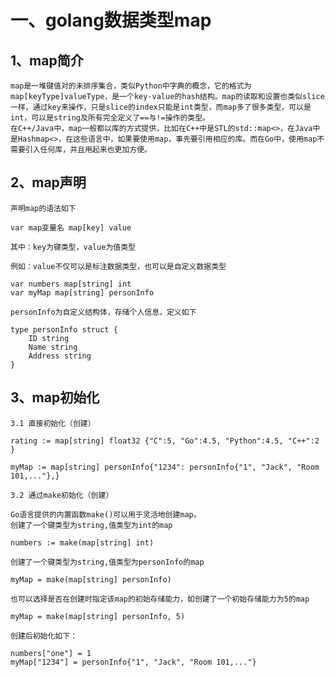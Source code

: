 #  一、golang数据类型map

## 1、map简介

    map是一堆键值对的未排序集合，类似Python中字典的概念，它的格式为map[keyType]valueType，是一个key-value的hash结构。map的读取和设置也类似slice一样，通过key来操作，只是slice的index只能是int类型，而map多了很多类型，可以是int，可以是string及所有完全定义了==与!=操作的类型。
    在C++/Java中，map一般都以库的方式提供，比如在C++中是STL的std::map<>，在Java中是Hashmap<>，在这些语言中，如果要使用map，事先要引用相应的库。而在Go中，使用map不需要引入任何库，并且用起来也更加方便。

## 2、map声明

```
声明map的语法如下

var map变量名 map[key] value

其中：key为键类型，value为值类型
```

```
例如：value不仅可以是标注数据类型，也可以是自定义数据类型

var numbers map[string] int
var myMap map[string] personInfo

personInfo为自定义结构体，存储个人信息，定义如下

type personInfo struct {
    ID string
    Name string
    Address string
}
```
## 3、map初始化
```
3.1 直接初始化（创建）

rating := map[string] float32 {"C":5, "Go":4.5, "Python":4.5, "C++":2 }

myMap := map[string] personInfo{"1234": personInfo{"1", "Jack", "Room 101,..."},}

3.2 通过make初始化（创建）

Go语言提供的内置函数make()可以用于灵活地创建map。
创建了一个键类型为string,值类型为int的map

numbers := make(map[string] int)

创建了一个键类型为string,值类型为personInfo的map

myMap = make(map[string] personInfo)

也可以选择是否在创建时指定该map的初始存储能力，如创建了一个初始存储能力为5的map

myMap = make(map[string] personInfo, 5)

创建后初始化如下：

numbers["one"] = 1 
myMap["1234"] = personInfo{"1", "Jack", "Room 101,..."}
```
